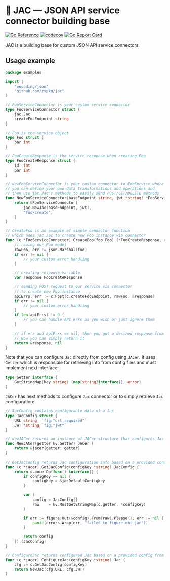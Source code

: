 # :jack_o_lantern: JAC — JSON API service connector building base
[![Go Reference](https://pkg.go.dev/badge/github.com/zspkg/jac#section-readme.svg)](https://pkg.go.dev/github.com/zspkg/jac#section-readme)
[![codecov](https://codecov.io/github/zspkg/jac/branch/main/graph/badge.svg?token=JO5Qd0Zw20)](https://codecov.io/github/zspkg/jac)
[![Go Report Card](https://goreportcard.com/badge/github.com/zspkg/jac)](https://goreportcard.com/report/github.com/zspkg/jac)

JAC is a building base for custom JSON API service connectors. 

## Usage example

```go
package examples

import (
	"encoding/json"
	"github.com/zspkg/jac"
)

// FooServiceConnector is your custom service connector
type FooServiceConnector struct {
	jac.Jac
	createFooEndpoint string
}

// Foo is the service object
type Foo struct {
	bar int
}

// FooCreateResponse is the service response when creating Foo
type FooCreateResponse struct {
	id  int
	bar int
}

// NewFooServiceConnector is your custom connector to FooService where
// you can define your own data transformations and operations and
// then use jac.Jac's methods to easily send POST/GET/DELETE methods
func NewFooServiceConnector(baseEndpoint string, jwt *string) *FooServiceConnector {
	return &FooServiceConnector{
		jac.NewJac(baseEndpoint, jwt),
		"foo/create",
	}
}

// CreateFoo is an example of simple connector function
// which uses jac.Jac to create new Foo instance via connector
func (c *FooServiceConnector) CreateFoo(foo Foo) (*FooCreateResponse, error) {
	// rawing our Foo model
	rawFoo, err := json.Marshal(foo)
	if err != nil {
		// your custom error handling
	}

	// creating response variable
	var response FooCreateResponse

	// sending POST request to our service via connector
	// to create new Foo instance
	apiErrs, err := c.Post(c.createFooEndpoint, rawFoo, &response)
	if err != nil {
		// your custom error handling
	}
	if len(apiErrs) != 0 {
		// you can handle API errs as you wish or just ignore them
	}

	// if err and apiErrs == nil, then you got a desired response from your service.
	// Now you can simply return it
	return &response, nil
}
```

Note that you can configure `Jac` directly from config using `JACer`. It uses `Getter` which is responsible for retrieving info from config files and must implement next interface:
```go
type Getter interface {
    GetStringMap(key string) (map[string]interface{}, error)
}
```

`JACer` has next methods to configure `Jac` connector or to simply retrieve `Jac` configuration:

```go
// JacConfig contains configurable data of a Jac
type JacConfig struct {
	URL string  `fig:"url,required"`
	JWT *string `fig:"jwt"`
}

// NewJACer returns an instance of JACer structure that configures Jac
func NewJACer(getter kv.Getter) JACer {
	return &jacer{getter: getter}
}

// GetJacConfig returns Jac configuration info based on a provided config from kv.Getter
func (c *jacer) GetJacConfig(configKey *string) JacConfig {
	return c.once.Do(func() interface{} {
		if configKey == nil {
			configKey = &jacDefaultConfigKey
		}

		var (
			config = JacConfig{}
			raw    = kv.MustGetStringMap(c.getter, *configKey)
		)

		if err := figure.Out(&config).From(raw).Please(); err != nil {
			panic(errors.Wrap(err, "failed to figure out jac"))
		}

		return config
	}).(JacConfig)
}

// ConfigureJac returns configured Jac based on a provided config from kv.Getter
func (c *jacer) ConfigureJac(configKey *string) Jac {
	cfg := c.GetJacConfig(configKey)
	return NewJac(cfg.URL, cfg.JWT)
}
```
